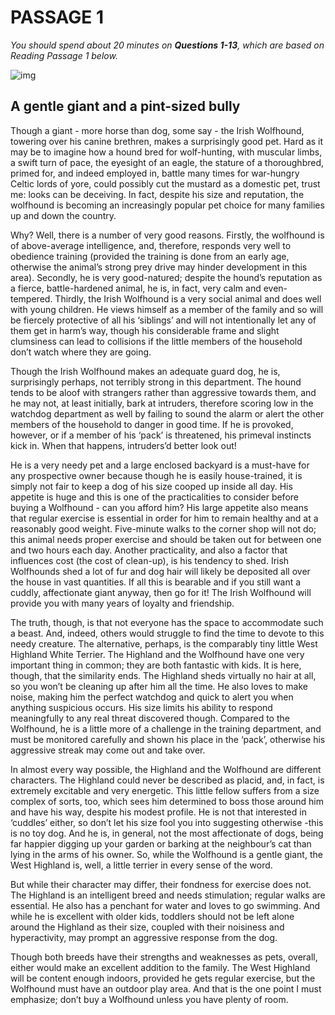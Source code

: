 # PASSAGE 1

*You should spend about 20 minutes on **Questions 1-13**, which are based on Reading Passage 1 below.*

![img](https://iotcdn.oss-ap-southeast-1.aliyuncs.com/2020-11/A%20gentle%20giant%20and%20a%20pint-sized%20bully%20%20.jpg)

## A gentle giant and a pint-sized bully

Though a giant - more horse than dog, some say - the Irish Wolfhound, towering over his canine brethren, makes a surprisingly good pet. Hard as it may be to imagine how a hound bred for wolf-hunting, with muscular limbs, a swift turn of pace, the eyesight of an eagle, the stature of a thoroughbred, primed for, and indeed employed in, battle many times for war-hungry Celtic lords of yore, could possibly cut the mustard as a domestic pet, trust me: looks can be deceiving. In fact, despite his size and reputation, the wolfhound is becoming an increasingly popular pet choice for many families up and down the country.

Why? Well, there is a number of very good reasons. Firstly, the wolfhound is of above-average intelligence, and, therefore, responds very well to obedience training (provided the training is done from an early age, otherwise the animal’s strong prey drive may hinder development in this area). Secondly, he is very good-natured; despite the hound’s reputation as a fierce, battle-hardened animal, he is, in fact, very calm and even-tempered. Thirdly, the Irish Wolfhound is a very social animal and does well with young children. He views himself as a member of the family and so will be fiercely protective of all his ‘siblings’ and will not intentionally let any of them get in harm’s way, though his considerable frame and slight clumsiness can lead to collisions if the little members of the household don’t watch where they are going.

Though the Irish Wolfhound makes an adequate guard dog, he is, surprisingly perhaps, not terribly strong in this department. The hound tends to be aloof with strangers rather than aggressive towards them, and he may not, at least initially, bark at intruders, therefore scoring low in the watchdog department as well by failing to sound the alarm or alert the other members of the household to danger in good time. If he is provoked, however, or if a member of his ‘pack’ is threatened, his primeval instincts kick in. When that happens, intruders’d better look out!

He is a very needy pet and a large enclosed backyard is a must-have for any prospective owner because though he is easily house-trained, it is simply not fair to keep a dog of his size cooped up inside all day. His appetite is huge and this is one of the practicalities to consider before buying a Wolfhound - can you afford him? His large appetite also means that regular exercise is essential in order for him to remain healthy and at a reasonably good weight. Five-minute walks to the corner shop will not do; this animal needs proper exercise and should be taken out for between one and two hours each day. Another practicality, and also a factor that influences cost (the cost of clean-up), is his tendency to shed. Irish Wolfhounds shed a lot of fur and dog hair will likely be deposited all over the house in vast quantities. If all this is bearable and if you still want a cuddly, affectionate giant anyway, then go for it! The Irish Wolfhound will provide you with many years of loyalty and friendship.

The truth, though, is that not everyone has the space to accommodate such a beast. And, indeed, others would struggle to find the time to devote to this needy creature. The alternative, perhaps, is the comparably tiny little West Highland White Terrier. The Highland and the Wolfhound have one very important thing in common; they are both fantastic with kids. It is here, though, that the similarity ends. The Highland sheds virtually no hair at all, so you won’t be cleaning up after him all the time. He also loves to make noise, making him the perfect watchdog and quick to alert you when anything suspicious occurs. His size limits his ability to respond meaningfully to any real threat discovered though. Compared to the Wolfhound, he is a little more of a challenge in the training department, and must be monitored carefully and shown his place in the ‘pack’, otherwise his aggressive streak may come out and take over.

In almost every way possible, the Highland and the Wolfhound are different characters. The Highland could never be described as placid, and, in fact, is extremely excitable and very energetic. This little fellow suffers from a size complex of sorts, too, which sees him determined to boss those around him and have his way, despite his modest profile. He is not that interested in ‘cuddles’ either, so don’t let his size fool you into suggesting otherwise -this is no toy dog. And he is, in general, not the most affectionate of dogs, being far happier digging up your garden or barking at the neighbour’s cat than lying in the arms of his owner. So, while the Wolfhound is a gentle giant, the West Highland is, well, a little terrier in every sense of the word.

But while their character may differ, their fondness for exercise does not. The Highland is an intelligent breed and needs stimulation; regular walks are essential. He also has a penchant for water and loves to go swimming. And while he is excellent with older kids, toddlers should not be left alone around the Highland as their size, coupled with their noisiness and hyperactivity, may prompt an aggressive response from the dog.

Though both breeds have their strengths and weaknesses as pets, overall, either would make an excellent addition to the family. The West Highland will be content enough indoors, provided he gets regular exercise, but the Wolfhound must have an outdoor play area. And that is the one point I must emphasize; don’t buy a Wolfhound unless you have plenty of room.